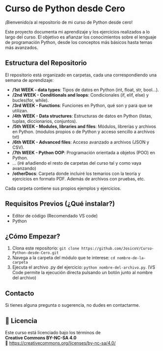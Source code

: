 # Curso de Python desde Cero

¡Bienvenido/a al repositorio de mi curso de Python desde cero!

Este proyecto documenta mi aprendizaje y los ejercicios realizados a lo largo del curso. El objetivo es afianzar los conocimientos sobre el lenguaje de programación Python, desde los conceptos más básicos hasta temas más avanzados.

## Estructura del Repositorio

El repositorio está organizado en carpetas, cada una correspondiendo una semana de aprendizaje:

*   **/1st WEEK - data types**: Tipos de datos en Python (int, float, str, bool...).
*   **/2nd WEEK - Conditionals and loops**: Condicionales (if, elif, else) y bucles(for, while).
*   **/3rd WEEK - Functions**: Funciones en Python, qué son y para que se utilizan.
*   **/4th WEEK - Data structures**: Estructuras de datos en Python (listas, tuplas, diccionarios, conjuntos).
*   **/5th WEEK - Modules, libraries and files**: Módulos, librerías y archivos en Python. (modulos propios o de Python y acceso sencillo a archivos txt)
*   **/6th WEEK - Advanced files**: Acceso avanzado a archivos (JSON y CSV).
*   **/7th WEEK - Python OOP**: Programación orientada a objetos (POO) en Python.
*   ... (iré añadiendo el resto de carpetas del curso tal y como vaya avanzando)
*   **/otherDocs**: Carpeta donde incluiré los temarios con la teoría y ejercicios en formato PDF. Además de archivos con pruebas, etc.

Cada carpeta contiene sus propios ejemplos y ejercicios.

## Requisitos Previos (¿Qué instalar?)

*   Editor de código (Recomendado VS code)
*   Python


## ¿Cómo Empezar?

1.  Clona este repositorio: `git clone https://github.com/JosicoV/Curso-Python-desde-Cero.git`
2.  Navega a la carpeta del módulo que te interese: `cd nombre-de-la-carpeta`
3.  Ejecuta el archivo .py del ejercicio: `python nombre-del-archivo.py`. (VS Code permite la ejecución directa pulsando un botón junto al nombre del archivo)

## Contacto

Si tienes alguna pregunta o sugerencia, no dudes en contactarme.

## 📄 Licencia

Este curso está licenciado bajo los términos de  
**Creative Commons BY-NC-SA 4.0**  
🔗 https://creativecommons.org/licenses/by-nc-sa/4.0/
